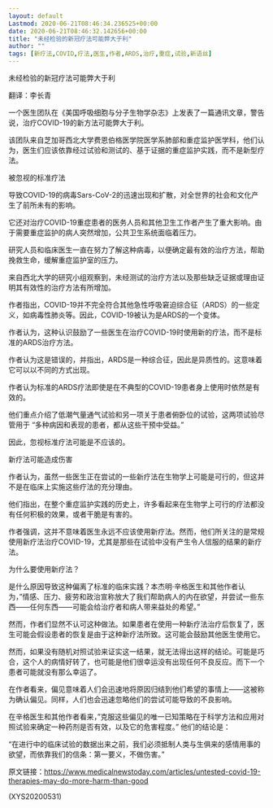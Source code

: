 ```yaml
---
layout: default
Lastmod: 2020-06-21T08:46:34.236525+00:00
date: 2020-06-21T08:46:32.142656+00:00
title: "未经检验的新冠疗法可能弊大于利"
author: ""
tags: [新疗法,COVID,疗法,医生,作者,ARDS,治疗,重症,试验,新语丝]
---
```


未经检验的新冠疗法可能弊大于利

翻译：李长青

一个医生团队在《美国呼吸细胞与分子生物学杂志》上发表了一篇通讯文章，警告说，治疗COVID-19的新方法可能弊大于利。

该团队来自芝加哥西北大学费恩伯格医学院医学系肺部和重症监护医学科，他们认为，医生们应该依靠经过试验和测试的、基于证据的重症监护实践，而不是新型疗法。

被忽视的标准疗法

导致COVID-19的病毒Sars-CoV-2的迅速出现和扩散，对全世界的社会和文化产生了前所未有的影响。

它还对治疗COVID-19重症患者的医务人员和其他卫生工作者产生了重大影响。由于需要重症监护的病人突然增加，公共卫生系统面临着压力。

研究人员和临床医生一直在努力了解这种病毒，以便确定最有效的治疗方法，帮助挽救生命，缓解重症监护室的压力。

来自西北大学的研究小组观察到，未经测试的治疗方法以及那些缺乏证据或理由证明其有效性的治疗方法有所增加。

作者指出，COVID-19并不完全符合其他急性呼吸窘迫综合征（ARDS）的一些定义，如病毒性肺炎等。因此，COVID-19被认为是ARDS的一个变体。

作者认为，这种认识鼓励了一些医生在治疗COVID-19时使用新的疗法，而不是标准的ARDS治疗方法。

作者认为这是错误的，并指出，ARDS是一种综合征，因此是异质性的。这意味着它可以以不同的方式出现。

作者认为标准的ARDS疗法即使是在不典型的COVID-19患者身上使用时依然是有效的。

他们重点介绍了低潮气量通气试验和另一项关于患者俯卧位的试验，这两项试验尽管用于 “多种病因和表现的患者，都从这些干预中受益。”

因此，忽视标准疗法可能是不应该的。

新疗法可能造成伤害

作者认为，虽然一些医生正在尝试的一些新疗法在生物学上可能是可行的，但这并不是在临床上实施这些疗法的充分理由。

他们指出，在整个重症监护实践的历史上，许多看起来在生物学上可行的疗法都没有任何积极的效果，或者干脆是有害的。

作者强调，这并不意味着医生永远不应该使用新疗法。然而，他们所关注的是常规使用新疗法治疗COVID-19，尤其是那些在试验中没有产生令人信服的结果的新疗法。

为什么要使用新疗法？

是什么原因导致这种偏离了标准的临床实践？本杰明·辛格医生和其他作者认为，”情感、压力、疲劳和政治宣称放大了我们帮助病人的内在欲望，并尝试一些东西——任何东西——可能会给治疗者和病人带来益处的希望。”

然而，作者们显然不认可这种做法。如果患者在使用一种新疗法治疗后恢复了，医生可能会假设患者的恢复是由于这种新疗法所致。这可能会鼓励其他医生使用它。

然而，如果没有随机对照试验来证实这一结果，就无法得出这样的结论。可能是巧合，这个人的病情好转了，也可能是他们很幸运没有出现任何不良反应。而下一个患者可能就没有那么幸运了。

在作者看来，偏见意味着人们会迅速地将原因归结到他们希望的事情上——这被称为确认偏见。同样，人们也会迅速忽略他们的尝试可能导致的不良影响。

在辛格医生和其他作者看来，”克服这些偏见的唯一已知策略在于科学方法和应用对照试验来确定一种药剂是否有效，以及它的危害程度。” 他们的结论是：

“在进行中的临床试验的数据出来之前，我们必须抵制人类与生俱来的感情用事的欲望，而依靠我们的信条：第一要义，不做伤害。”

原文链接：https://www.medicalnewstoday.com/articles/untested-covid-19-therapies-may-do-more-harm-than-good

(XYS20200531)

